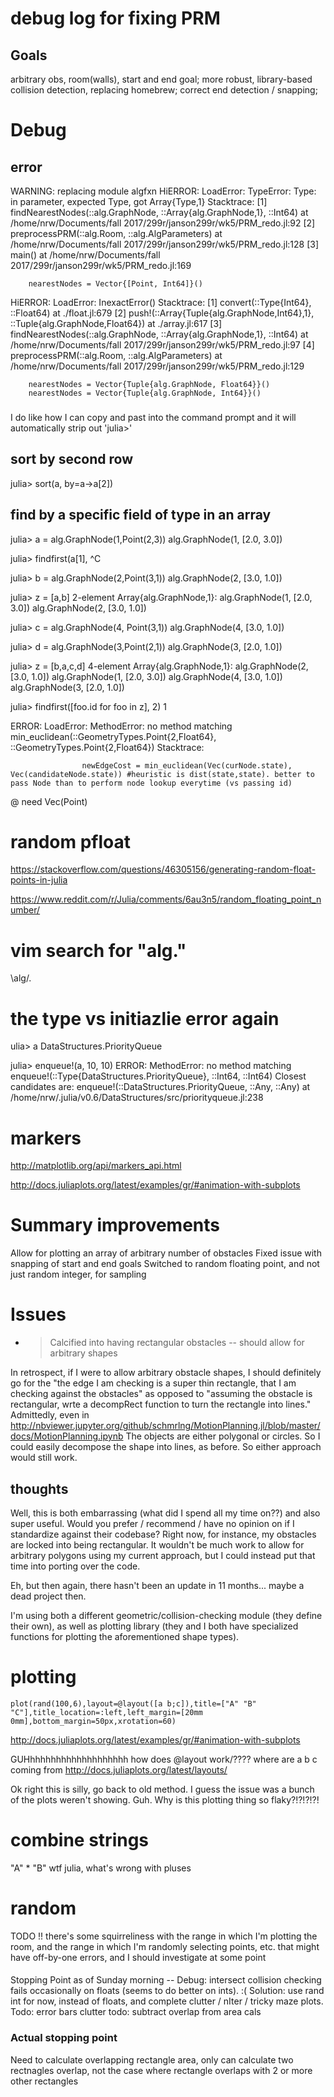 # debug log for fixing PRM

## Goals
arbitrary obs, room(walls), start and end goal;
more robust, library-based collision detection, replacing homebrew;
correct end detection / snapping;



# Debug

## error
WARNING: replacing module algfxn
HiERROR: LoadError: TypeError: Type: in parameter, expected Type, got Array{Type,1}
Stacktrace:
 [1] findNearestNodes(::alg.GraphNode, ::Array{alg.GraphNode,1}, ::Int64) at /home/nrw/Documents/fall 2017/299r/janson299r/wk5/PRM_redo.jl:92
 [2] preprocessPRM(::alg.Room, ::alg.AlgParameters) at /home/nrw/Documents/fall 2017/299r/janson299r/wk5/PRM_redo.jl:128
 [3] main() at /home/nrw/Documents/fall 2017/299r/janson299r/wk5/PRM_redo.jl:169



        nearestNodes = Vector{[Point, Int64]}()


HiERROR: LoadError: InexactError()
Stacktrace:
 [1] convert(::Type{Int64}, ::Float64) at ./float.jl:679
 [2] push!(::Array{Tuple{alg.GraphNode,Int64},1}, ::Tuple{alg.GraphNode,Float64}) at ./array.jl:617
 [3] findNearestNodes(::alg.GraphNode, ::Array{alg.GraphNode,1}, ::Int64) at /home/nrw/Documents/fall 2017/299r/janson299r/wk5/PRM_redo.jl:97
 [4] preprocessPRM(::alg.Room, ::alg.AlgParameters) at /home/nrw/Documents/fall 2017/299r/janson299r/wk5/PRM_redo.jl:129


        nearestNodes = Vector{Tuple{alg.GraphNode, Float64}}()
        nearestNodes = Vector{Tuple{alg.GraphNode, Int64}}()


###
I do like how I can copy and past into the command prompt and it will automatically strip out 'julia>'

## sort by second row
julia> sort(a, by=a->a[2])


## find by a specific field of type in an array
julia> a = alg.GraphNode(1,Point(2,3))
alg.GraphNode(1, [2.0, 3.0])

julia> findfirst(a[1], ^C

julia> b = alg.GraphNode(2,Point(3,1))
alg.GraphNode(2, [3.0, 1.0])

julia> z = [a,b]
2-element Array{alg.GraphNode,1}:
 alg.GraphNode(1, [2.0, 3.0])
 alg.GraphNode(2, [3.0, 1.0])

julia> c = alg.GraphNode(4, Point(3,1))
alg.GraphNode(4, [3.0, 1.0])

julia> d = alg.GraphNode(3,Point(2,1))
alg.GraphNode(3, [2.0, 1.0])

julia> z = [b,a,c,d]
4-element Array{alg.GraphNode,1}:
 alg.GraphNode(2, [3.0, 1.0])
 alg.GraphNode(1, [2.0, 3.0])
 alg.GraphNode(4, [3.0, 1.0])
 alg.GraphNode(3, [2.0, 1.0])

julia> findfirst([foo.id for foo in z], 2)
1

ERROR: LoadError: MethodError: no method matching min_euclidean(::GeometryTypes.Point{2,Float64}, ::GeometryTypes.Point{2,Float64})
Stacktrace:

                    newEdgeCost = min_euclidean(Vec(curNode.state), Vec(candidateNode.state)) #heuristic is dist(state,state). better to pass Node than to perform node lookup everytime (vs passing id)

@ need Vec(Point)

# random pfloat

https://stackoverflow.com/questions/46305156/generating-random-float-points-in-julia

https://www.reddit.com/r/Julia/comments/6au3n5/random_floating_point_number/

# vim search for "alg."
\alg/.

# the type vs initiazlie error again
ulia> a
DataStructures.PriorityQueue

julia> enqueue!(a, 10, 10)
ERROR: MethodError: no method matching enqueue!(::Type{DataStructures.PriorityQueue}, ::Int64, ::Int64)
Closest candidates are:
  enqueue!(::DataStructures.PriorityQueue, ::Any, ::Any) at /home/nrw/.julia/v0.6/DataStructures/src/priorityqueue.jl:238


# markers


http://matplotlib.org/api/markers_api.html

http://docs.juliaplots.org/latest/examples/gr/#animation-with-subplots


# Summary improvements
Allow for plotting an array of arbitrary number of obstacles
Fixed issue with snapping of start and end goals
Switched to random floating point, and not just random integer, for sampling


# Issues
- > Calcified into having rectangular obstacles -- should allow for arbitrary shapes


In retrospect, if I were to allow arbitrary obstacle shapes, I should
definitely go for the "the edge I am checking is a super thin rectangle, that I
am checking against the obstacles" as opposed to "assuming the obstacle is
rectangular, wrte a decompRect function to turn the rectangle into lines."
Admittedly, even in
http://nbviewer.jupyter.org/github/schmrlng/MotionPlanning.jl/blob/master/docs/MotionPlanning.ipynb
The objects are either polygonal or circles. So I could easily decompose the
shape into lines, as before. So either approach would still work. 



## thoughts

Well, this is both embarrassing (what did I spend all my time on??) and also
super useful. Would you prefer / recommend / have no opinion on if I
standardize against their codebase? Right now, for instance, my obstacles are
locked into being rectangular. It wouldn't be much work to allow for arbitrary
polygons using my current approach, but I could instead put that time into
porting over the code.

Eh, but then again, there hasn't been an update in 11 months... maybe a dead
project then.

I'm using both a different geometric/collision-checking module (they define
their own), as well as plotting library (they and I both have specialized
functions for plotting the aforementioned shape types).


# plotting

`plot(rand(100,6),layout=@layout([a b;c]),title=["A" "B" "C"],title_location=:left,left_margin=[20mm 0mm],bottom_margin=50px,xrotation=60)`

http://docs.juliaplots.org/latest/examples/gr/#animation-with-subplots

GUHhhhhhhhhhhhhhhhhhhh how does @layout work/???? where are a b c coming from
http://docs.juliaplots.org/latest/layouts/

Ok right this is silly, go back to old method. 
I guess the issue was a bunch of the plots weren't showing. Guh. Why is this plotting thing so flaky?!?!?!?!

# combine strings

"A" * "B" 
wtf julia, what's wrong with pluses

# random
TODO !!
there's some squirreliness with the range in which I'm plotting the room, and
the range in which I'm randomly selecting points, etc. that might have
off-by-one errors, and I should investigate at some point


#### 
Stopping Point as of Sunday  morning -- Debug: intersect collision checking
fails occasionally on floats (seems to do better on ints). :( Solution: use
rand int for now, instead of floats, and complete clutter / nIter / tricky maze
plots.  Todo: error bars clutter todo: subtract overlap from area cals


### Actual stopping point

Need to calculate overlapping rectangle area, only can calculate two rectnagles
overlap, not the case where rectangle overlaps with 2 or more other rectangles
